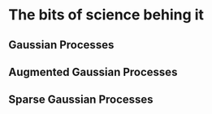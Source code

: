 # The bits of science behing it

## Gaussian Processes

## Augmented Gaussian Processes

## Sparse Gaussian Processes

